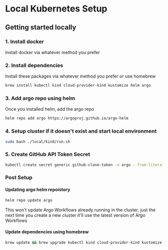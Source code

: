 # Local Kubernetes Setup

## Getting started locally

### 1. Install docker

Install docker via whatever method you prefer

### 2. Install dependencies

Install these packages via whatever method you prefer or use homebrew

```sh
brew install kubectl kind cloud-provider-kind kustomize helm argo
```

### 3. Add argo repo using helm

Once you installed helm, add the argo repo

```sh
helm repo add argo https://argoproj.github.io/argo-helm
```

### 4. Setup cluster if it doesn't exist and start local environment

```sh
sudo bash ./local/kind/run.sh
```

### 5. Create GitHub API Token Secret

```sh
kubectl create secret generic github-clone-token -n argo --from-literal=value=<YOUR_CLONE_TOKEN>
```

### Post Setup

#### Updating argo helm repoistory

```sh
helm repo update argo
```

This won't update Argo Workflows already running in the cluster, just the next time you create a new cluster it'll use the latest version of Argo Workflows

#### Update dependencies using homebrew

```sh
brew update && brew upgrade kubectl kind cloud-provider-kind kustomize helm argo
```
